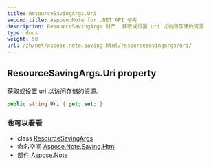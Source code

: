 ```yaml
---
title: ResourceSavingArgs.Uri
second_title: Aspose.Note for .NET API 参考
description: ResourceSavingArgs 财产. 获取或设置 uri 以访问存储的资源
type: docs
weight: 50
url: /zh/net/aspose.note.saving.html/resourcesavingargs/uri/
---
```

## ResourceSavingArgs.Uri property

获取或设置 uri 以访问存储的资源。

```csharp
public string Uri { get; set; }
```

### 也可以看看

* class [ResourceSavingArgs](../)
* 命名空间 [Aspose.Note.Saving.Html](../../resourcesavingargs/)
* 部件 [Aspose.Note](../../../)


